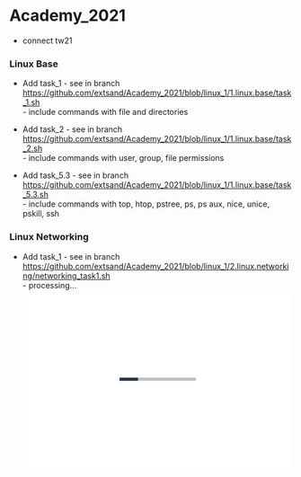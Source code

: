 # Academy_2021
- connect tw21


### Linux Base

- Add task_1 - see in branch 
    <br>https://github.com/extsand/Academy_2021/blob/linux_1/1.linux.base/task_1.sh
    <br>- include commands with file and directories 

- Add task_2 - see in branch 
    <br>https://github.com/extsand/Academy_2021/blob/linux_1/1.linux.base/task_2.sh
    <br>- include commands with user, group, file permissions

- Add task_5.3 - see in branch 
    <br>https://github.com/extsand/Academy_2021/blob/linux_1/1.linux.base/task_5.3.sh
    <br>- include commands with top, htop, pstree, ps, ps aux, nice, unice, pskill, ssh

### Linux Networking
- Add task_1 - see in branch
    <br>https://github.com/extsand/Academy_2021/blob/linux_1/2.linux.networking/networking_task1.sh
    <br>- processing...
    ![animation](https://github.com/extsand/Academy_2021/blob/linux_1/img/loading.gif)

    
